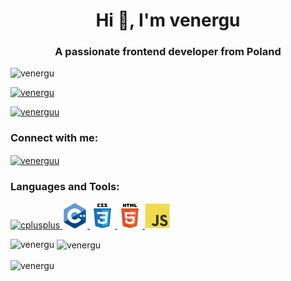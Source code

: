 <h1 align="center">Hi 👋, I'm venergu</h1>
<h3 align="center">A passionate frontend developer from Poland</h3>

<p align="left"> <img src="https://komarev.com/ghpvc/?username=venergu&label=Profile%20views&color=0e75b6&style=flat" alt="venergu" /> </p>

<p align="left"> <a href="https://github.com/ryo-ma/github-profile-trophy"><img src="https://github-profile-trophy.vercel.app/?username=venergu" alt="venergu" /></a> </p>

<p align="left"> <a href="https://twitter.com/venerguu" target="blank"><img src="https://img.shields.io/twitter/follow/venerguu?logo=twitter&style=for-the-badge" alt="venerguu" /></a> </p>

<h3 align="left">Connect with me:</h3>
<p align="left">
<a href="https://twitter.com/venerguu" target="blank"><img align="center" src="https://raw.githubusercontent.com/rahuldkjain/github-profile-readme-generator/master/src/images/icons/Social/twitter.svg" alt="venerguu" height="30" width="40" /></a>
</p>

<h3 align="left">Languages and Tools:</h3>
<p align="left"> <a href="https://www.lua.org/" target="_blank" rel="noreferrer"> <img src="https://www.google.com/url?sa=i&url=https%3A%2F%2Fpl.wikipedia.org%2Fwiki%2FLua&psig=AOvVaw0lEfZ93c1yyrb43oJRxiNb&ust=1720800147447000&source=images&cd=vfe&opi=89978449&ved=0CBEQjRxqFwoTCIjsr9mtn4cDFQAAAAAdAAAAABAE" alt="cplusplus" width="40" height="40"/> </a> <a href="https://www.w3schools.com/cpp/" target="_blank" rel="noreferrer"> <img src="https://raw.githubusercontent.com/devicons/devicon/master/icons/cplusplus/cplusplus-original.svg" alt="cplusplus" width="40" height="40"/> </a> <a href="https://www.w3schools.com/css/" target="_blank" rel="noreferrer"> <img src="https://raw.githubusercontent.com/devicons/devicon/master/icons/css3/css3-original-wordmark.svg" alt="css3" width="40" height="40"/> </a> <a href="https://www.w3.org/html/" target="_blank" rel="noreferrer"> <img src="https://raw.githubusercontent.com/devicons/devicon/master/icons/html5/html5-original-wordmark.svg" alt="html5" width="40" height="40"/> </a> <a href="https://developer.mozilla.org/en-US/docs/Web/JavaScript" target="_blank" rel="noreferrer"> <img src="https://raw.githubusercontent.com/devicons/devicon/master/icons/javascript/javascript-original.svg" alt="javascript" width="40" height="40"/> </a> </p>

<p><img align="left" src="https://github-readme-stats.vercel.app/api/top-langs?username=venergu&show_icons=true&locale=en&layout=compact" alt="venergu" /></p>

<p>&nbsp;<img align="center" src="https://github-readme-stats.vercel.app/api?username=venergu&show_icons=true&locale=en" alt="venergu" /></p>

<p><img align="center" src="https://github-readme-streak-stats.herokuapp.com/?user=venergu&" alt="venergu" /></p>
